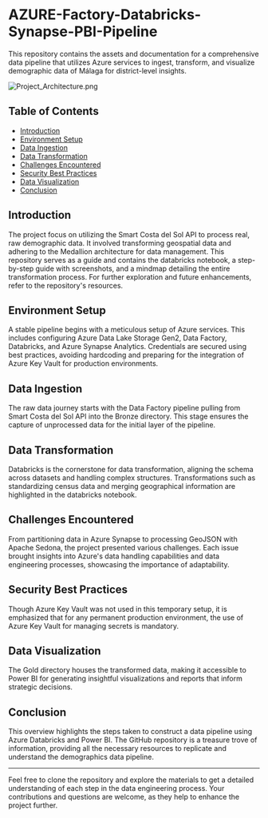 # AZURE-Factory-Databricks-Synapse-PBI-Pipeline

This repository contains the assets and documentation for a comprehensive data pipeline that utilizes Azure services to ingest, transform, and visualize demographic data of Málaga for district-level insights.

![Project_Architecture.png](Assets%2Project_Architecture.png)


## Table of Contents

- [Introduction](#introduction)
- [Environment Setup](#environment-setup)
- [Data Ingestion](#data-ingestion)
- [Data Transformation](#data-transformation)
- [Challenges Encountered](#challenges-encountered)
- [Security Best Practices](#security-best-practices)
- [Data Visualization](#data-visualization)
- [Conclusion](#conclusion)

## Introduction

The project focus on utilizing the Smart Costa del Sol API to process real, raw demographic data. It involved transforming geospatial data and adhering to the Medallion architecture for data management. This repository serves as a guide and contains the databricks notebook, a step-by-step guide with screenshots, and a mindmap detailing the entire transformation process. For further exploration and future enhancements, refer to the repository's resources.

## Environment Setup

A stable pipeline begins with a meticulous setup of Azure services. This includes configuring Azure Data Lake Storage Gen2, Data Factory, Databricks, and Azure Synapse Analytics. Credentials are secured using best practices, avoiding hardcoding and preparing for the integration of Azure Key Vault for production environments.

## Data Ingestion

The raw data journey starts with the Data Factory pipeline pulling from Smart Costa del Sol API into the Bronze directory. This stage ensures the capture of unprocessed data for the initial layer of the pipeline.

## Data Transformation

Databricks is the cornerstone for data transformation, aligning the schema across datasets and handling complex structures. Transformations such as standardizing census data and merging geographical information are highlighted in the databricks notebook.

## Challenges Encountered

From partitioning data in Azure Synapse to processing GeoJSON with Apache Sedona, the project presented various challenges. Each issue brought insights into Azure's data handling capabilities and data engineering processes, showcasing the importance of adaptability.

## Security Best Practices

Though Azure Key Vault was not used in this temporary setup, it is emphasized that for any permanent production environment, the use of Azure Key Vault for managing secrets is mandatory.

## Data Visualization

The Gold directory houses the transformed data, making it accessible to Power BI for generating insightful visualizations and reports that inform strategic decisions.

## Conclusion

This overview highlights the steps taken to construct a data pipeline using Azure Databricks and Power BI. The GitHub repository is a treasure trove of information, providing all the necessary resources to replicate and understand the demographics data pipeline.

---

Feel free to clone the repository and explore the materials to get a detailed understanding of each step in the data engineering process. Your contributions and questions are welcome, as they help to enhance the project further.
